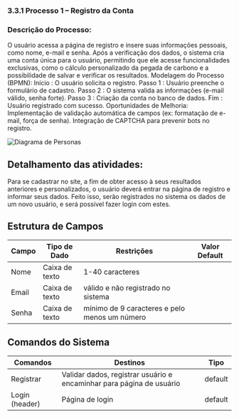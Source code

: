 ### 3.3.1 Processo 1 – Registro da Conta

### Descrição do Processo:
O usuário acessa a página de registro e insere suas informações pessoais, como nome, e-mail e senha. Após a verificação dos dados, o sistema cria uma conta única para o usuário, permitindo que ele acesse funcionalidades exclusivas, como o cálculo personalizado da pegada de carbono e a possibilidade de salvar e verificar os resultados.
Modelagem do Processo (BPMN):
Início : O usuário solicita o registro.
Passo 1 : Usuário preenche o formulário de cadastro.
Passo 2 : O sistema valida as informações (e-mail válido, senha forte).
Passo 3 : Criação da conta no banco de dados.
Fim : Usuário registrado com sucesso.
Oportunidades de Melhoria:
Implementação de validação automática de campos (ex: formatação de e-mail, força de senha).
Integração de CAPTCHA para prevenir bots no registro.

![Diagrama de Personas](psg-ads-2024-2-p2-tiapn-7369100-psg-ads-2024-2-p1-carbonoporkm/docs/images/3.3-1diag.png)

## Detalhamento das atividades:
Para se cadastrar no site, a fim de obter acesso à seus resultados anteriores e personalizados, o usuário deverá entrar na página de registro e informar seus dados. Feito isso, serão registrados no sistema os dados de um novo usuário, e será possível fazer login com estes.


## Estrutura de Campos

| Campo | Tipo de Dado    | Restrições                                   | Valor Default |
|-------|------------------|----------------------------------------------|---------------|
| Nome  | Caixa de texto  | 1-40 caracteres                              |               |
| Email | Caixa de texto  | válido e não registrado no sistema           |               |
| Senha | Caixa de texto  | mínimo de 9 caracteres e pelo menos um número |               |

## Comandos do Sistema

| Comandos        | Destinos                                                      | Tipo    |
|-----------------|---------------------------------------------------------------|---------|
| Registrar       | Validar dados, registrar usuário e encaminhar para página de usuário | default |
| Login (header)  | Página de login                                               | default |
